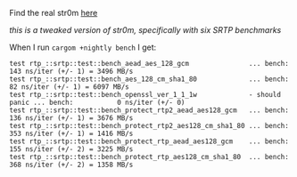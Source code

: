 

Find the real str0m [here][str0m]

[str0m]: https://github.com/algesten/str0m

*this is a tweaked version of str0m, specifically with six SRTP benchmarks*

When I run `cargom +nightly bench` I get:

```text
test rtp_::srtp::test::bench_aead_aes_128_gcm               ... bench:         143 ns/iter (+/- 1) = 3496 MB/s
test rtp_::srtp::test::bench_aes_128_cm_sha1_80             ... bench:          82 ns/iter (+/- 1) = 6097 MB/s
test rtp_::srtp::test::bench_openssl_ver_1_1_1w             - should panic ... bench:           0 ns/iter (+/- 0)
test rtp_::srtp::test::bench_protect_rtp2_aead_aes128_gcm   ... bench:         136 ns/iter (+/- 1) = 3676 MB/s
test rtp_::srtp::test::bench_protect_rtp2_aes128_cm_sha1_80 ... bench:         353 ns/iter (+/- 1) = 1416 MB/s
test rtp_::srtp::test::bench_protect_rtp_aead_aes128_gcm    ... bench:         155 ns/iter (+/- 2) = 3225 MB/s
test rtp_::srtp::test::bench_protect_rtp_aes128_cm_sha1_80  ... bench:         368 ns/iter (+/- 2) = 1358 MB/s
```


